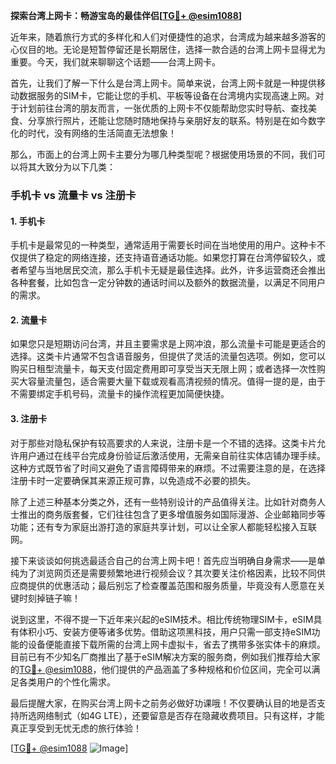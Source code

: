 **探索台湾上网卡：畅游宝岛的最佳伴侣[[TG💪+ @esim1088](https://t.me/s/esim1088)]**

近年来，随着旅行方式的多样化和人们对便捷性的追求，台湾成为越来越多游客的心仪目的地。无论是短暂停留还是长期居住，选择一款合适的台湾上网卡显得尤为重要。今天，我们就来聊聊这个话题——台湾上网卡。

首先，让我们了解一下什么是台湾上网卡。简单来说，台湾上网卡就是一种提供移动数据服务的SIM卡，它能让您的手机、平板等设备在台湾境内实现高速上网。对于计划前往台湾的朋友而言，一张优质的上网卡不仅能帮助您实时导航、查找美食、分享旅行照片，还能让您随时随地保持与亲朋好友的联系。特别是在如今数字化的时代，没有网络的生活简直无法想象！

那么，市面上的台湾上网卡主要分为哪几种类型呢？根据使用场景的不同，我们可以将其大致分为以下几类：

### 手机卡 vs 流量卡 vs 注册卡

#### 1. 手机卡
手机卡是最常见的一种类型，通常适用于需要长时间在当地使用的用户。这种卡不仅提供了稳定的网络连接，还支持语音通话功能。如果您打算在台湾停留较久，或者希望与当地居民交流，那么手机卡无疑是最佳选择。此外，许多运营商还会推出各种套餐，比如包含一定分钟数的通话时间以及额外的数据流量，以满足不同用户的需求。

#### 2. 流量卡
如果您只是短期访问台湾，并且主要需求是上网冲浪，那么流量卡可能是更适合的选择。这类卡片通常不包含语音服务，但提供了灵活的流量包选项。例如，您可以购买日租型流量卡，每天支付固定费用即可享受当天无限上网；或者选择一次性购买大容量流量包，适合需要大量下载或观看高清视频的情况。值得一提的是，由于不需要绑定手机号码，流量卡的操作流程更加简便快捷。

#### 3. 注册卡
对于那些对隐私保护有较高要求的人来说，注册卡是一个不错的选择。这类卡片允许用户通过在线平台完成身份验证后激活使用，无需亲自前往实体店铺办理手续。这种方式既节省了时间又避免了语言障碍带来的麻烦。不过需要注意的是，在选择注册卡时一定要确保其来源正规可靠，以免造成不必要的损失。

除了上述三种基本分类之外，还有一些特别设计的产品值得关注。比如针对商务人士推出的商务版套餐，它们往往包含了更多增值服务如国际漫游、企业邮箱同步等功能；还有专为家庭出游打造的家庭共享计划，可以让全家人都能轻松接入互联网。

接下来谈谈如何挑选最适合自己的台湾上网卡吧！首先应当明确自身需求——是单纯为了浏览网页还是需要频繁地进行视频会议？其次要关注价格因素，比较不同供应商提供的优惠活动；最后别忘了检查覆盖范围和服务质量，毕竟没有人愿意在关键时刻掉链子嘛！

说到这里，不得不提一下近年来兴起的eSIM技术。相比传统物理SIM卡，eSIM具有体积小巧、安装方便等诸多优势。借助这项黑科技，用户只需一部支持eSIM功能的设备便能直接下载所需的台湾上网卡虚拟卡，省去了携带多张实体卡的麻烦。目前已有不少知名厂商推出了基于eSIM解决方案的服务商，例如我们推荐给大家的[TG💪+ @esim1088](https://t.me/s/esim1088)，他们提供的产品涵盖了多种规格和价位区间，完全可以满足各类用户的个性化需求。

最后提醒大家，在购买台湾上网卡之前务必做好功课哦！不仅要确认目的地是否支持所选网络制式（如4G LTE），还要留意是否存在隐藏收费项目。只有这样，才能真正享受到无忧无虑的旅行体验！

[[TG💪+ @esim1088](https://t.me/s/esim1088) ![Image](https://i.postimg.cc/4NQfJmqS/Snipaste-2025-05-13-00-14-12.png)]